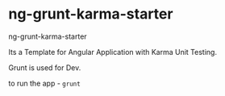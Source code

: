 # ng-grunt-karma-starter
ng-grunt-karma-starter

Its a Template for Angular Application with Karma Unit Testing.

Grunt is used for Dev.

to run the app - `grunt`
